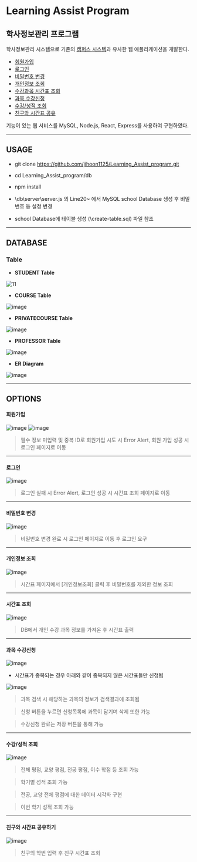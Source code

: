 # Learning Assist Program
## 학사정보관리 프로그램

학사정보관리 시스템으로 기존의 [캠퍼스 시스템](https://klas.kw.ac.kr/)과 유사한 웹 애플리케이션을 개발한다. 
  * [회원가입](#회원가입) 
  * [로그인](#로그인) 
  * [비밀번호 변경](#비밀번호-변경)
  * [개인정보 조회](#개인정보-조회)
  * [수강과목 시간표 조회](#수강과목-시간표-조회) 
  * [과목 수강신청](#과목-수강신청)
  * [수강/성적 조회](#수강/성적-조회) 
  * [친구와 시간표 공유](#친구와-시간표-공유하기)

기능이 있는 웹 서비스를 MySQL, Node.js, React, Express를 사용하여 구현하였다. 

-----------
## USAGE
* git clone https://github.com/jihoon1125/Learning_Assist_program.git

* cd Learning_Assist_program/db

* npm install

* \db\server\server.js 의 Line20~ 에서 MySQL school Database 생성 후 비밀번호 등 설정 변경

* school Database에 테이블 생성 (\create-table.sql) 파일 참조



----------
## DATABASE
### Table
+ **STUDENT Table**

![11](https://user-images.githubusercontent.com/59654033/117769840-2feb5d00-b26f-11eb-8cf3-02f17fc78994.PNG)

+ **COURSE Table**

![image](https://user-images.githubusercontent.com/59654033/117769981-590bed80-b26f-11eb-83cf-f98e5b4c49ab.png)

+ **PRIVATECOURSE Table**

![image](https://user-images.githubusercontent.com/59654033/117770027-66c17300-b26f-11eb-8dc3-7dec3ddcffa9.png)

+ **PROFESSOR Table**

![image](https://user-images.githubusercontent.com/59654033/117770068-7345cb80-b26f-11eb-84b6-1c7053b211ab.png)

+ **ER Diagram**

![image](https://user-images.githubusercontent.com/59654033/117770333-c1f36580-b26f-11eb-8337-89ce398e3c59.png)

---
## OPTIONS
#### 회원가입

![image](https://user-images.githubusercontent.com/59654033/117770697-3201eb80-b270-11eb-81ff-1391c38bd780.png)
![image](https://user-images.githubusercontent.com/59654033/117770711-37f7cc80-b270-11eb-8f34-5d02a1063583.png)

> 필수 정보 미입력 및 중복 ID로 회원가입 시도 시 Error Alert, 회원 가입 성공 시 로그인 페이지로 이동
___
#### 로그인

![image](https://user-images.githubusercontent.com/59654033/117771063-ab014300-b270-11eb-9521-fdb0b9c52f67.png)

> 로그인 실패 시 Error Alert, 로그인 성공 시 시간표 조회 페이지로 이동
___
#### 비밀번호 변경

![image](https://user-images.githubusercontent.com/59654033/117771150-c3715d80-b270-11eb-9f77-e247c2a00e60.png)

> 비밀번호 변경 완료 시 로그인 페이지로 이동 후 로그인 요구

___
#### 개인정보 조회

![image](https://user-images.githubusercontent.com/59654033/117772061-bd2fb100-b271-11eb-8acd-fe7179638773.png)

> 시간표 페이지에서 [개인정보조회] 클릭 후 비밀번호를 제외한 정보 조회

___
#### 시간표 조회

![image](https://user-images.githubusercontent.com/59654033/117772114-cc166380-b271-11eb-80d9-10390fe35d20.png)

> DB에서 개인 수강 과목 정보를 가져온 후 시간표 출력

___
#### 과목 수강신청

![image](https://user-images.githubusercontent.com/59654033/117772404-1992d080-b272-11eb-9fc8-4e5f3d10a6bb.png)

  + 시간표가 중복되는 경우 아래와 같이 중복되지 않은 시간표들만 신청됨

![image](https://user-images.githubusercontent.com/59654033/117772508-39c28f80-b272-11eb-8358-b1cd16c8699d.png)

> 과목 검색 시 해당하는 과목의 정보가 검색결과에 조회됨

> 신청 버튼을 누르면 신청목록에 과목이 담기며 삭제 또한 가능

> 수강신청 완료는 저장 버튼을 통해 가능

___
#### 수강/성적 조회

![image](https://user-images.githubusercontent.com/59654033/117772949-b190ba00-b272-11eb-879d-32f17cb9a436.png)

> 전체 평점, 교양 평점, 전공 평점, 이수 학점 등 조회 가능

> 학기별 성적 조회 가능

> 전공, 교양 전체 평점에 대한 데이터 시각화 구현

> 이번 학기 성적 조회 가능

___
#### 친구와 시간표 공유하기

![image](https://user-images.githubusercontent.com/59654033/117773080-ddac3b00-b272-11eb-859d-60ade3248280.png)

> 친구의 학번 입력 후 친구 시간표 조회





